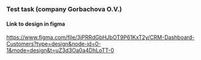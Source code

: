 ### Test task (company Gorbachova O.V.)

#### Link to design in figma
https://www.figma.com/file/3jPRRdGbHJbOT9P61KxT2y/CRM-Dashboard-Customers?type=design&node-id=0-1&mode=design&t=uZ3d3Oa0a4DhLoTT-0
